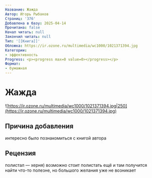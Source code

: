 ```yaml
---
Название: Жажда
Автор: Игорь Рыбаков
Страниц: '376'
Добавлена в базу: 2025-04-14
Прочитана: false
Начал читать: null
Закончил читать: null
Тип: '[[Книга]]'
Обложка: https://ir.ozone.ru/multimedia/wc1000/1021371394.jpg
Категории:
- эффективность
Progress: <p><progress max=0 value=0></progress></p>
Формат:
- бумажная
---
```

# Жажда

![https://ir.ozone.ru/multimedia/wc1000/1021371394.jpg|250](https://ir.ozone.ru/multimedia/wc1000/1021371394.jpg)

## Причина добавления

интересно было познакомиться с книгой автора

## Рецензия

полистал — херня) возможно стоит полистать ещё и там получится найти что-то полезне, но большого желания уже не возникает